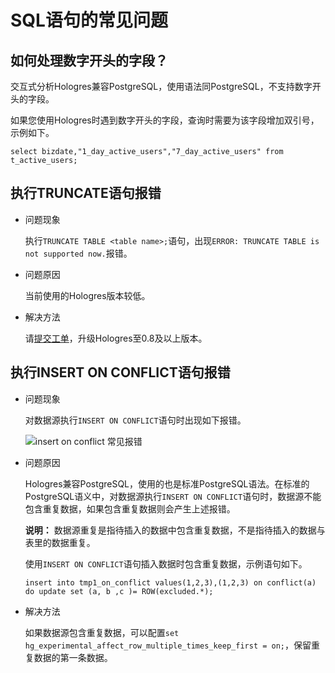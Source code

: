 # SQL语句的常见问题

## 如何处理数字开头的字段？

交互式分析Hologres兼容PostgreSQL，使用语法同PostgreSQL，不支持数字开头的字段。

如果您使用Hologres时遇到数字开头的字段，查询时需要为该字段增加双引号，示例如下。

```
select bizdate,"1_day_active_users","7_day_active_users" from t_active_users;
```

## 执行TRUNCATE语句报错

-   问题现象

    执行`TRUNCATE TABLE <table name>;`语句，出现`ERROR: TRUNCATE TABLE is not supported now.`报错。

-   问题原因

    当前使用的Hologres版本较低。

-   解决方法

    请[提交工单](https://selfservice.console.aliyun.com/ticket/createIndex?spm=5176.2020520129.console-base-top.dwork-order-1.29d546aee0gsiH)，升级Hologres至0.8及以上版本。


## 执行INSERT ON CONFLICT语句报错

-   问题现象

    对数据源执行`INSERT ON CONFLICT`语句时出现如下报错。

    ![insert on conflict 常见报错](https://static-aliyun-doc.oss-accelerate.aliyuncs.com/assets/img/zh-CN/5905108061/p200644.png)

-   问题原因

    Hologres兼容PostgreSQL，使用的也是标准PostgreSQL语法。在标准的PostgreSQL语义中，对数据源执行`INSERT ON CONFLICT`语句时，数据源不能包含重复数据，如果包含重复数据则会产生上述报错。

    **说明：** 数据源重复是指待插入的数据中包含重复数据，不是指待插入的数据与表里的数据重复。

    使用`INSERT ON CONFLICT`语句插入数据时包含重复数据，示例语句如下。

    ```
    insert into tmp1_on_conflict values(1,2,3),(1,2,3) on conflict(a) do update set (a, b ,c )= ROW(excluded.*);
    ```

-   解决方法

    如果数据源包含重复数据，可以配置`set hg_experimental_affect_row_multiple_times_keep_first = on;`，保留重复数据的第一条数据。


